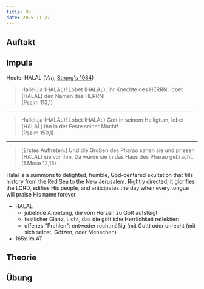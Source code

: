 ```yaml
---
title: 08
date: 2025-11-27
---
```


## Auftakt

## Impuls

Heute: HALAL (הָלַל, [Strong's 1984](https://biblehub.com/hebrew/1984.htm))

> Halleluja (HALAL)! Lobet (HALAL), ihr Knechte des HERRN, lobet (HALAL) den Namen des HERRN!  
> (Psalm 113,1)

---

> Halleluja (HALAL)! Lobet (HALAL) Gott in seinem Heiligtum, lobet (HALAL) ihn in der Feste seiner Macht!  
> (Psalm 150,1)

---

> [Erstes Auftreten:] Und die Großen des Pharao sahen sie und priesen (HALAL) sie vor ihm. Da wurde sie in das Haus des Pharao gebracht.  
> (1.Mose 12,15)

Halal is a summons to delighted, humble, God-centered exultation that fills history from the Red Sea to the New Jerusalem. Rightly directed, it glorifies the LORD, edifies His people, and anticipates the day when every tongue will praise His name forever.

- HALAL
    - jubelnde Anbetung, die vom Herzen zu Gott aufsteigt
    - festlicher Glanz, Licht, das die göttliche Herrlichkeit reflektiert
    - offenes "Prahlen": entweder rechtmäßig (mit Gott) oder unrecht (mit sich selbst, Götzen, oder Menschen)
- 165x im AT

## Theorie

## Übung
